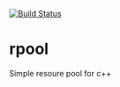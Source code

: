 [![Build Status](https://travis-ci.org/alkbt/rpool.svg?branch=master)](https://travis-ci.org/alkbt/rpool)

# rpool
Simple resoure pool for c++
